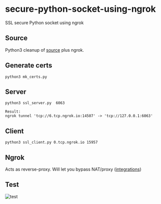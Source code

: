 # secure-python-socket-using-ngrok
SSL secure Python socket using ngrok
## Source
Python3 cleanup of [source](https://github.com/msabramo/pyOpenSSL/tree/master/examples/simple) plus ngrok.

## Generate certs

```
python3 mk_certs.py
```
## Server
```python3 ssl_server.py  6063```
```
Result:
ngrok tunnel 'tcp://6.tcp.ngrok.io:14507' -> 'tcp://127.0.0.1:6063'
```
## Client
```python3 ssl_client.py 0.tcp.ngrok.io 15957```

## Ngrok
Acts as reverse-proxy. Will let you bypass NAT/proxy ([integrations](https://pyngrok.readthedocs.io/en/latest/integrations.html))

## Test

![test](https://github.com/pydemo/secure-python-socket-using-ngrok/blob/main/images/test.JPG?raw=true)
